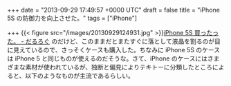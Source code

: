 
+++
date = "2013-09-29 17:49:57 +0000 UTC"
draft = false
title = "iPhone 5S の防御力を向上させた。"
tags = ["iPhone"]

+++
{{< figure src="/images/20130929124931.jpg"  >}}<a href="https://blog.daruyanagi.jp/entry/2013/09/24/072910">iPhone 5S 買ったった。 - だるろぐ</a> のだけど、このままだとまたすぐに落として液晶を割るのが目に見えているので、さっそくケースも購入した。ちなみに iPhone 5S のケースは iPhone 5 と同じものが使えるのだそうな。さて、iPhone のケースにはさまざまな素材が使われているが、独断と偏見によりテキトーに分類したところによると、以下のようなものが主流であるらしい。


